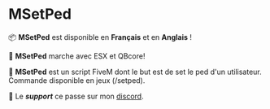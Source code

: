 # MSetPed

📦 **MSetPed** est disponible en **Français** et en **Anglais** !

🗾 **MSetPed** marche avec ESX et QBcore!

🔎 **MSetPed** est un script FiveM dont le but est de set le ped d'un utilisateur. Commande disponible en jeux (/setped).

🔩 Le ***support*** ce passe sur mon [discord](https://discord.gg/cZ52VXRTqX).
